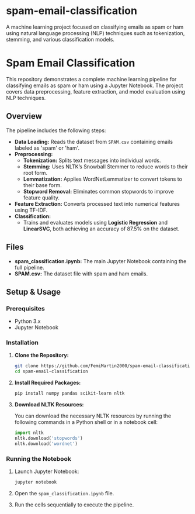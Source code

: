 # spam-email-classification
A machine learning project focused on classifying emails as spam or ham using natural language processing (NLP) techniques such as tokenization, stemming, and various classification models.


# Spam Email Classification

This repository demonstrates a complete machine learning pipeline for classifying emails as spam or ham using a Jupyter Notebook. The project covers data preprocessing, feature extraction, and model evaluation using NLP techniques.

## Overview

The pipeline includes the following steps:

- **Data Loading:** Reads the dataset from `SPAM.csv` containing emails labeled as 'spam' or 'ham'.
- **Preprocessing:**  
  - **Tokenization:** Splits text messages into individual words.
  - **Stemming:** Uses NLTK’s Snowball Stemmer to reduce words to their root form.
  - **Lemmatization:** Applies WordNetLemmatizer to convert tokens to their base form.
  - **Stopword Removal:** Eliminates common stopwords to improve feature quality.
- **Feature Extraction:** Converts processed text into numerical features using TF-IDF.
- **Classification:**  
  - Trains and evaluates models using **Logistic Regression** and **LinearSVC**, both achieving an accuracy of 87.5% on the dataset.

## Files

- **spam_classification.ipynb:** The main Jupyter Notebook containing the full pipeline.
- **SPAM.csv:** The dataset file with spam and ham emails.

## Setup & Usage

### Prerequisites

- Python 3.x
- Jupyter Notebook

### Installation

1. **Clone the Repository:**

   ```bash
   git clone https://github.com/FemiMartin2000/spam-email-classification.git
   cd spam-email-classification
   ```

2. **Install Required Packages:**

   ```bash
   pip install numpy pandas scikit-learn nltk
   ```

3. **Download NLTK Resources:**

   You can download the necessary NLTK resources by running the following commands in a Python shell or in a notebook cell:

   ```python
   import nltk
   nltk.download('stopwords')
   nltk.download('wordnet')
   ```

### Running the Notebook

1. Launch Jupyter Notebook:

   ```bash
   jupyter notebook
   ```

2. Open the `spam_classification.ipynb` file.
3. Run the cells sequentially to execute the pipeline.


